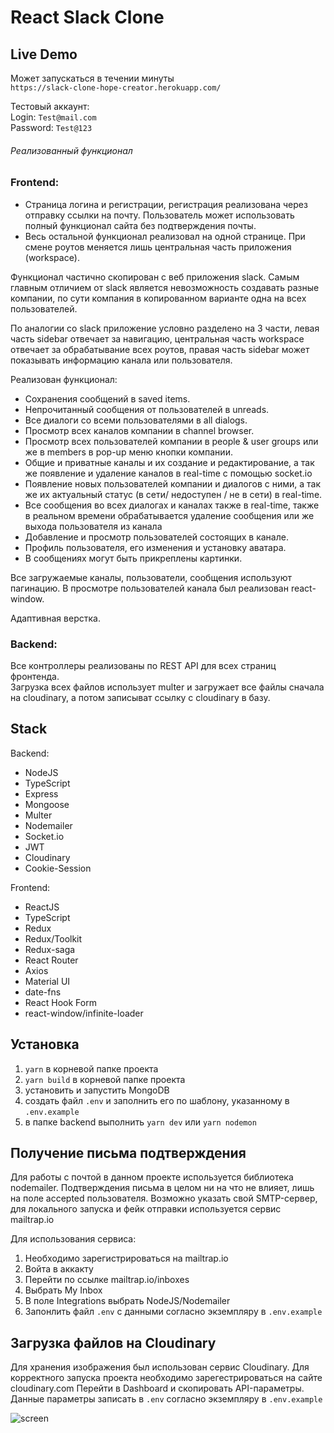 # React Slack Clone

## Live Demo
Может запускаться в течении минуты\
`https://slack-clone-hope-creator.herokuapp.com/`

Тестовый аккаунт: \
Login: `Test@mail.com`\
Password: `Test@123`

###### Реализованный функционал
### Frontend:
* Страница логина и регистрации, регистрация реализована через отправку ссылки на почту. Пользователь может использовать полный функционал сайта без подтверждения почты.
* Весь остальной функционал реализовал на одной странице. При смене роутов меняется лишь центральная часть приложения (workspace).
 
Функционал частично скопирован с веб приложения slack. Самым главным отличием от slack является невозможность создавать разные компании, по сути компания в копированном варианте одна на всех пользователей.  

По аналогии со slack приложение условно разделено на 3 части, левая часть sidebar отвечает за навигацию, центральная часть workspace отвечает за обрабатывание всех роутов, правая часть sidebar может показывать информацию канала или пользователя.

Реализован функционал:
* Сохранения сообщений в saved items.
* Непрочитанный сообщения от пользователей в unreads.
* Все диалоги со всеми пользователями в all dialogs.
* Просмотр всех каналов компании в channel browser.
* Просмотр всех пользователей компании в people & user groups или же в members в pop-up меню кнопки компании.
* Общие и приватные каналы и их создание и редактирование, а так же появление и удаление каналов в real-time с помощью socket.io
* Появление новых пользователей компании и диалогов с ними, а так же их актуальный статус (в сети/ недоступен / не в сети) в real-time.
* Все сообщения во всех диалогах и каналах также в real-time, также в реальном времени обрабатывается удаление сообщения или же выхода пользователя из канала 
* Добавление и просмотр пользователей состоящих в канале.
* Профиль пользователя, его изменения и установку аватара.
* В сообщениях могут быть прикреплены картинки.

Все загружаемые каналы, пользователи, сообщения используют пагинацию. В просмотре пользователей канала был реализован react-window.

Адаптивная верстка.

### Backend:  
Все контроллеры реализованы по REST API для всех страниц фронтенда.  
Загрузка всех файлов использует multer и загружает все файлы сначала на cloudinary, а потом записыват ссылку с cloudinary в базу.

## Stack

Backend:
* NodeJS
* TypeScript
* Express
* Mongoose
* Multer
* Nodemailer
* Socket.io
* JWT
* Cloudinary
* Cookie-Session

Frontend:
* ReactJS
* TypeScript
* Redux
* Redux/Toolkit
* Redux-saga
* React Router
* Axios
* Material UI
* date-fns
* React Hook Form
* react-window/infinite-loader

## Установка

1. `yarn` в корневой папке проекта
2. `yarn build` в корневой папке проекта
3. установить и запустить MongoDB
4. создать файл `.env` и заполнить его по шаблону, указанному в `.env.example`
5. в папке backend выполнить `yarn dev` или `yarn nodemon`

## Получение письма подтверждения
Для работы с почтой в данном проекте используется библиотека nodemailer. Подтверждения письма в целом ни на что не влияет, лишь на поле accepted пользователя. Возможно указать свой SMTP-сервер, для локального запуска и фейк отправки используется сервис mailtrap.io

Для использования сервиса: 
1. Необходимо зарегистрироваться на mailtrap.io
2. Войта в аккакту
3. Перейти по ссылке mailtrap.io/inboxes
4. Выбрать My Inbox
5. В поле Integrations выбрать NodeJS/Nodemailer
6. Запонлить файл `.env` с данными согласно экземпляру в `.env.example`

## Загрузка файлов на Cloudinary
Для хранения изображения был использован сервис Cloudinary.
Для корректного запуска проекта необходимо зарегестрироваться на сайте cloudinary.com
Перейти в Dashboard и скопировать API-параметры. Данные параметры записать в `.env` согласно экземпляру в `.env.example`

![screen](https://user-images.githubusercontent.com/72225013/127026279-629aee3b-0eda-4c34-af24-aeb75fe74444.png)
